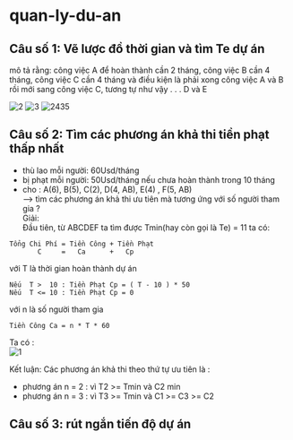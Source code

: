 # quan-ly-du-an
## Câu số 1: Vẽ lược đồ thời gian và tìm Te dự án
mô tả rằng: công việc A để hoàn thành cần 2 tháng, công việc B cần 4 tháng, công việc C cần 4 tháng và điều kiện là phải xong công việc A và B rồi mới sang công việc C, tương tự như vậy . . . D và E  

![2](https://user-images.githubusercontent.com/86332370/153129594-8e7fc541-681d-4ca3-9151-855d068aa000.PNG)
![3](https://user-images.githubusercontent.com/86332370/153129652-e09b4329-8dae-4676-b22e-1b989e4f566a.PNG)
![2435](https://user-images.githubusercontent.com/86332370/153133477-d93a3e05-1c36-427f-958c-fa7e12dea758.png)


## Câu số 2: Tìm các phương án khả thi tiền phạt thấp nhất 
- thù lao mỗi người: 60Usd/tháng  
- bị phạt mỗi người: 50Usd/tháng nếu chưa hoàn thành trong 10 tháng  
- cho : A(6), B(5), C(2), D(4, AB), E(4) , F(5, AB)  
--> tìm các phương án khả thi ưu tiên mà tương ứng với số người tham gia ?  
Giải:  
Đầu tiên, từ ABCDEF ta tìm được Tmin(hay còn gọi là Te) = 11
ta có:  
```
Tổng Chi Phí = Tiền Công + Tiền Phạt  
       C     =   Ca      +   Cp
```
với T là thời gian hoàn thành dự án
```
Nếu  T >  10 : Tiền Phạt Cp = ( T - 10 ) * 50
Nếu  T <= 10 : Tiền Phạt Cp = 0
```
với n là số người tham gia
```
Tiền Công Ca = n * T * 60
```
Ta có :  
 ![1](https://user-images.githubusercontent.com/86332370/153129078-a389bde5-0d2f-44d3-8f0d-251eafad84a1.PNG)

Kết luận: Các phương án khả thi theo thứ tự ưu tiên là :
- phương án n = 2 : vì T2 >= Tmin và C2 min
- phương án n = 3 : vì T3 >= Tmin và C1 >= C3 >= C2  

## Câu số 3: rút ngắn tiến độ dự án

